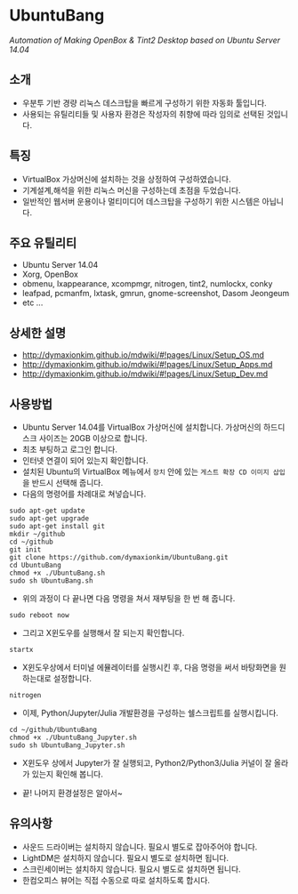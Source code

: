 # UbuntuBang
_Automation of Making OpenBox &amp; Tint2 Desktop based on Ubuntu Server 14.04_


## 소개
* 우분투 기반 경량 리눅스 데스크탑을 빠르게 구성하기 위한 자동화 툴입니다.
* 사용되는 유틸리티들 및 사용자 환경은 작성자의 취향에 따라 임의로 선택된 것입니다.


## 특징
* VirtualBox 가상머신에 설치하는 것을 상정하여 구성하였습니다.
* 기계설계,해석을 위한 리눅스 머신을 구성하는데 초점을 두었습니다.
* 일반적인 웹서버 운용이나 멀티미디어 데스크탑을 구성하기 위한 시스템은 아닙니다.


## 주요 유틸리티
* Ubuntu Server 14.04
* Xorg, OpenBox
* obmenu, lxappearance, xcompmgr, nitrogen, tint2, numlockx, conky
* leafpad, pcmanfm, lxtask, gmrun, gnome-screenshot, Dasom Jeongeum
* etc ...


## 상세한 설명
* http://dymaxionkim.github.io/mdwiki/#!pages/Linux/Setup_OS.md
* http://dymaxionkim.github.io/mdwiki/#!pages/Linux/Setup_Apps.md
* http://dymaxionkim.github.io/mdwiki/#!pages/Linux/Setup_Dev.md


## 사용방법
* Ubuntu Server 14.04를 VirtualBox 가상머신에 설치합니다.  가상머신의 하드디스크 사이즈는 20GB 이상으로 합니다.
* 최초 부팅하고 로그인 합니다.
* 인터넷 연결이 되어 있는지 확인합니다.
* 설치된 Ubuntu의 VirtualBox 메뉴에서 `장치` 안에 있는 `게스트 확장 CD 이미지 삽입`을 반드시 선택해 줍니다.
* 다음의 명령어를 차례대로 쳐넣습니다.
```
sudo apt-get update
sudo apt-get upgrade
sudo apt-get install git
mkdir ~/github
cd ~/github
git init
git clone https://github.com/dymaxionkim/UbuntuBang.git
cd UbuntuBang
chmod +x ./UbuntuBang.sh
sudo sh UbuntuBang.sh
```
* 위의 과정이 다 끝나면 다음 명령을 쳐서 재부팅을 한 번 해 줍니다.
```
sudo reboot now
```

* 그리고 X윈도우를 실행해서 잘 되는지 확인합니다.
```
startx
```

* X윈도우상에서 터미널 에뮬레이터를 실행시킨 후, 다음 명령을 써서 바탕화면을 원하는대로 설정합니다.
```
nitrogen
```

* 이제, Python/Jupyter/Julia 개발환경을 구성하는 쉘스크립트를 실행시킵니다.
```
cd ~/github/UbuntuBang
chmod +x ./UbuntuBang_Jupyter.sh
sudo sh UbuntuBang_Jupyter.sh
```

* X윈도우 상에서 Jupyter가 잘 실행되고, Python2/Python3/Julia 커널이 잘 올라가 있는지 확인해 봅니다.

* 끝!  나머지 환경설정은 알아서~



## 유의사항
* 사운드 드라이버는 설치하지 않습니다.  필요시 별도로 잡아주어야 합니다.
* LightDM은 설치하지 않습니다.  필요시 별도로 설치하면 됩니다.
* 스크린세이버는 설치하지 않습니다.  필요시 별도로 설치하면 됩니다.
* 한컴오피스 뷰어는 직접 수동으로 따로 설치하도록 합시다.

